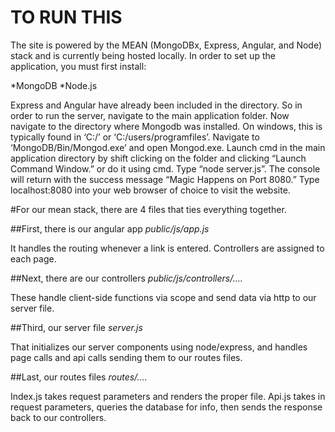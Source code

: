 # TO RUN THIS
The site is powered by the MEAN (MongoDBx, Express, Angular, and Node) stack and is currently being hosted locally. In order to set up the application, you must first install:

*MongoDB
*Node.js

  Express and Angular have already been included in the directory. So in order to run the server, navigate to the main application folder. Now navigate to the directory where Mongodb was installed. On windows, this is typically found in ‘C:/’ or ‘C:/users/programfiles’. Navigate to ‘MongoDB/Bin/Mongod.exe’ and open Mongod.exe. Launch cmd in the main application directory by shift clicking on the folder and clicking “Launch Command Window.” or do it using cmd. Type “node server.js”. The console will return with the success message “Magic Happens on Port 8080.” Type localhost:8080 into your web browser of choice to visit the website.


#For our mean stack, there are 4 files that ties everything together.


##First, there is our angular app
*public/js/app.js*

It handles the routing whenever a link is entered. Controllers are assigned to each page.


##Next, there are our controllers
*public/js/controllers/....*

These handle client-side functions via scope and send data via http to our server file.

##Third, our server file
*server.js*

That initializes our server components using node/express, and handles page calls and api calls sending them to our routes files.

##Last, our routes files
*routes/....*

Index.js takes request parameters and renders the proper file.
Api.js takes in request parameters, queries the database for info, then sends the response back to our controllers.
